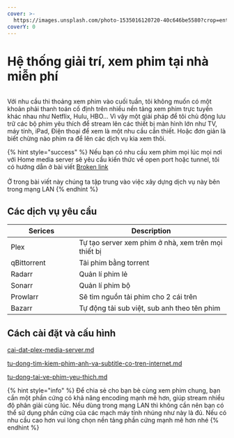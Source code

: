 ```yaml
---
cover: >-
  https://images.unsplash.com/photo-1535016120720-40c646be5580?crop=entropy&cs=srgb&fm=jpg&ixid=M3wxOTcwMjR8MHwxfHNlYXJjaHwzfHxNb3ZpZXxlbnwwfHx8fDE3MTY3OTg1NjV8MA&ixlib=rb-4.0.3&q=85
coverY: 0
---
```


# Hệ thống giải trí, xem phim tại nhà miễn phí

<div data-full-width="true">

<img src="https://egg.d.pr/i/KB4YQS.jpg" alt="">

</div>

Với nhu cầu thi thoảng xem phim vào cuối tuần, tôi không muốn có một khoản phải thanh toán cố định trên nhiều nền tảng xem phim trực tuyến khác nhau như Netflix, Hulu, HBO... Vì vậy một giải pháp để tôi chủ động lưu trữ các bộ phim yêu thích để stream lên các thiết bị màn hình lớn như TV, máy tính, iPad, Điện thoại để xem là một nhu cầu cần thiết. Hoặc đơn giản là biết chừng nào phim ra để lên các dịch vụ kia xem thôi.

{% hint style="success" %}
Nếu bạn có nhu cầu xem phim mọi lúc mọi nơi với Home media server sẽ yêu cầu kiến thức về open port hoặc tunnel, tôi có hướng dẫn ở bài viết [Broken link](broken-reference "mention")\
\
Ở trong bài viết này chúng ta tập trung vào việc xây dựng dịch vụ này bên trong mạng LAN
{% endhint %}

## Các dịch vụ yêu cầu

<table><thead><tr><th width="141">Serices</th><th>Description</th></tr></thead><tbody><tr><td>Plex</td><td>Tự tạo server xem phim ở nhà, xem trên mọi thiết bị</td></tr><tr><td>qBittorrent</td><td>Tải phim bằng torrent</td></tr><tr><td>Radarr</td><td>Quản lí phim lẻ</td></tr><tr><td>Sonarr</td><td>Quản lí phim bộ</td></tr><tr><td>Prowlarr</td><td>Sẽ tìm nguồn tải phim cho 2 cái trên</td></tr><tr><td>Bazarr</td><td>Tự động tải sub việt, sub anh theo tên phim</td></tr></tbody></table>

## Cách cài đặt và cấu hình

[cai-dat-plex-media-server.md](cai-dat-plex-media-server.md "mention")

[tu-dong-tim-kiem-phim-anh-va-subtitle-co-tren-internet.md](tu-dong-tim-kiem-phim-anh-va-subtitle-co-tren-internet.md "mention")

[tu-dong-tai-ve-phim-yeu-thich.md](tu-dong-tai-ve-phim-yeu-thich.md "mention")

{% hint style="info" %}
Để chia sẻ cho bạn bè cùng xem phim chung, bạn cần một phần cứng có khả năng encoding mạnh mẽ hơn, giúp stream nhiều độ phân giải cùng lúc. Nếu dùng trong mạng LAN thì không cần nên bạn có thể sử dụng phần cứng của các mạch máy tính nhúng như này là đủ. Nếu có nhu cầu cao hơn vui lòng chọn nền tảng phần cứng mạnh mẽ hơn nhé
{% endhint %}
